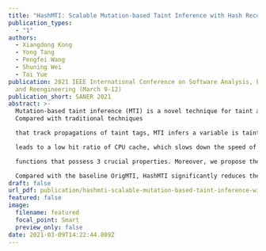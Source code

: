 ```yaml
---
title: "HashMTI: Scalable Mutation-based Taint Inference with Hash Records"
publication_types:
  - "1"
authors:
  - Xiangdong Kong
  - Yong Tang
  - Pengfei Wang
  - Shuning Wei
  - Tai Yue
publication: 2021 IEEE International Conference on Software Analysis, Evolution
  and Reengineering (March 9-12)
publication_short: SANER 2021
abstract: >-
  Mutation-based taint inference (MTI) is a novel technique for taint analysis.
  Compared with traditional techniques

  that track propagations of taint tags, MTI infers a variable is tainted if its values change due to input mutations, which is lightweight and conceptually sound. However, there are 3 challenges to its efficiency and scalability: (1) it cannot efficiently record variable values to monitor their changes; (2) it consumes a large amount of memory monitoring variable values, especially on complex programs; and (3) its excessive memory overhead

  leads to a low hit ratio of CPU cache, which slows down the speed of taint inference. This paper presents an efficient and scalable solution named HashMTI. We first explain the above challenges based on 4 observations. Motivated by these challenges, we propose a hash record scheme to efficiently monitor changes in variable values and significantly reduce the memory overhead. The scheme is based on our specially selected and optimized hash

  functions that possess 3 crucial properties. Moreover, we propose the DoubleMutation strategy, which applies additional mutations to mitigate the limitation of the hash record and detect more taint information. We implemented a prototype of HashMTI and evaluated it on 18 real-world programs and 4 LAVA-M programs.

  Compared with the baseline OrigMTI, HashMTI significantly reduces the overhead while having similar accuracy. It achieves a speedup of 2.5X to 23.5X and consumes little memory which is on average 70.4 times less than that of OrigMTI.
draft: false
url_pdf: publication/hashmti-scalable-mutation-based-taint-inference-with-hash-records/HashMTI-saner2021.pdf
featured: false
image:
  filename: featured
  focal_point: Smart
  preview_only: false
date: 2021-03-09T14:22:44.809Z
---
```


